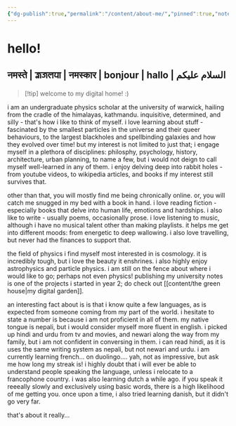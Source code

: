 ```yaml
---
{"dg-publish":true,"permalink":"/content/about-me/","pinned":true,"noteIcon":"2","created":"2025-02-12T16:08:30.067+00:00","updated":"2025-02-13T08:31:55.661+00:00"}
---
```


# hello!
## नमस्ते | 𑐖𑑂𑐰𑐖𑐮𑐥𑐵 | नमस्कार | bonjour | hallo |  السلام علیکم

>[!tip] welcome to my digital home! :)

i am an undergraduate physics scholar at the university of warwick, hailing from the cradle of the himalayas, kathmandu. inquisitive, determined, and silly - that's how i like to think of myself. i love learning about stuff - fascinated by the smallest particles in the universe and their queer behaviours, to the largest blackholes and spellbinding galaxies and how they evolved over time! but my interest is not limited to just that; i engage myself in a plethora of disciplines: philosphy, psychology, history, architecture, urban planning, to name a few, but i would not deign to call myself well-learned in any of them. i enjoy delving deep into rabbit holes - from youtube videos, to wikipedia articles, and books if my interest still survives that.

other than that, you will mostly find me being chronically online. or, you will catch me snugged in my bed with a book in hand. i love reading fiction - especially books that delve into human life, emotions and hardships. i also like to write - usually poems, occasionally prose. i love listening to music, although i have no musical talent other than making playlists. it helps me get into different moods: from energetic to deep wallowing. i also love travelling, but never had the finances to support that. 

the field of physics i find myself most interested in is cosmology. it is incredibly tough, but i love the beauty it enshrines. i also highly enjoy astrophysics and particle physics. i am still on the fence about where i would like to go; perhaps not even physics!  publishing my university notes is one of the projects i started in year 2; do check out [[content/the green house\|my digital garden]].

an interesting fact about is is that i know quite a few languages, as is expected from someone coming from my part of the world. i hesitate to state a number is because i am not proficient in all of them. my native tongue is nepali, but i would consider myself more fluent in english. i picked up hindi and urdu from tv and movies, and newari along the way from my family, but i am not confident in conversing in them. i can read hindi, as it is uses the same writing system as nepali, but not newari and urdu. i am currently learning french... on duolingo.... yah, not as impressive, but ask me how long my streak is! i highly doubt that i will ever be able to understand people speaking the language, unless i relocate to a francophone country. i was also learning dutch a while ago. if you speak it reeeally slowly and exclusively using basic words, there is a high likelihood of me getting you. once upon a time, i also tried learning danish, but it didn't go very far.

that's about it really...

